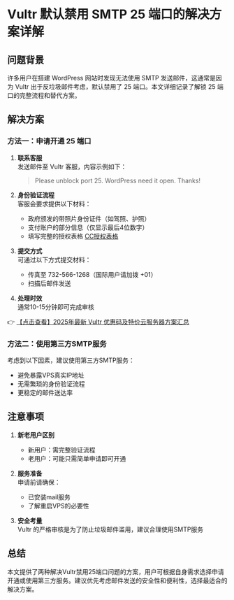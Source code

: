 # Vultr 默认禁用 SMTP 25 端口的解决方案详解

## 问题背景

许多用户在搭建 WordPress 网站时发现无法使用 SMTP 发送邮件，这通常是因为 Vultr 出于反垃圾邮件考虑，默认禁用了 25 端口。本文详细记录了解锁 25 端口的完整流程和替代方案。

## 解决方案

### 方法一：申请开通 25 端口

1. **联系客服**  
   发送邮件至 Vultr 客服，内容示例如下：
   > Please unblock port 25. WordPress need it open. Thanks!

2. **身份验证流程**  
   客服会要求提供以下材料：
   - 政府颁发的带照片身份证件（如驾照、护照）
   - 支付账户的部分信息（仅显示最后4位数字）
   - 填写完整的授权表格 [CC授权表格](https://my.vultr.com/billing/cc_auth_form.pdf)

3. **提交方式**  
   可通过以下方式提交材料：
   - 传真至 732-566-1268（国际用户请加拨 +01）
   - 扫描后邮件发送

4. **处理时效**  
   通常10-15分钟即可完成审核

👉 [【点击查看】2025年最新 Vultr 优惠码及特价云服务器方案汇总](https://bit.ly/VuLtr)

### 方法二：使用第三方SMTP服务

考虑到以下因素，建议使用第三方SMTP服务：
- 避免暴露VPS真实IP地址
- 无需繁琐的身份验证流程
- 更稳定的邮件送达率

## 注意事项

1. **新老用户区别**  
   - 新用户：需完整验证流程
   - 老用户：可能只需简单申请即可开通

2. **服务准备**  
   申请前请确保：
   - 已安装mail服务
   - 了解重启VPS的必要性

3. **安全考量**  
   Vultr 的严格审核是为了防止垃圾邮件滥用，建议合理使用SMTP服务

## 总结

本文提供了两种解决Vultr禁用25端口问题的方案，用户可根据自身需求选择申请开通或使用第三方服务。建议优先考虑邮件发送的安全性和便利性，选择最适合的解决方案。